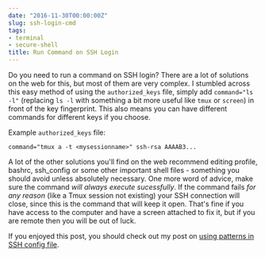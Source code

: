 ```yaml
---
date: "2016-11-30T00:00:00Z"
slug: ssh-login-cmd
tags:
- terminal
- secure-shell
title: Run Command on SSH Login
---
```


Do you need to run a command on SSH login? There are a lot of solutions on the web for this, but most of them are very complex. I stumbled across this easy method of using the ``authorized_keys`` file, simply add ``command="ls -l"`` (replacing ``ls -l`` with something a bit more useful like ``tmux`` or ``screen``) in front of the key fingerprint. This also means you can have different commands for different keys if you choose.

Example ``authorized_keys`` file:
```
command="tmux a -t <mysessionname>" ssh-rsa AAAAB3...
```
A lot of the other solutions you'll find on the web recommend editing profile, bashrc, ssh_config or some other important shell files - something you should avoid unless absolutely necessary. One more word of advice, make sure the command _will always execute sucessfully_. If the command fails _for any reason_ (like a Tmux session not existing) your SSH connection will close, since this is the command that will keep it open. That's fine if you have access to the computer and have a screen attached to fix it, but if you are remote then you will be out of luck.

If you enjoyed this post, you should check out my post on [using patterns in SSH config file](/ssh-config).